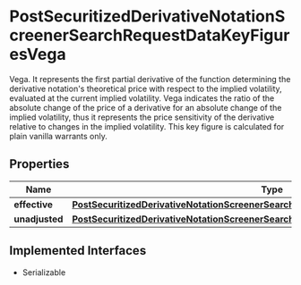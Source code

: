

# PostSecuritizedDerivativeNotationScreenerSearchRequestDataKeyFiguresVega

Vega. It represents the first partial derivative of the function determining the derivative notation's theoretical price with respect to the implied volatility, evaluated at the current implied volatility. Vega indicates the ratio of the absolute change of the price of a derivative for an absolute change of the implied volatility, thus it represents the price sensitivity of the derivative relative to changes in the implied volatility. This key figure is calculated for plain vanilla warrants only.

## Properties

Name | Type | Description | Notes
------------ | ------------- | ------------- | -------------
**effective** | [**PostSecuritizedDerivativeNotationScreenerSearchRequestDataKeyFiguresVegaEffective**](PostSecuritizedDerivativeNotationScreenerSearchRequestDataKeyFiguresVegaEffective.md) |  |  [optional]
**unadjusted** | [**PostSecuritizedDerivativeNotationScreenerSearchRequestDataKeyFiguresVegaUnadjusted**](PostSecuritizedDerivativeNotationScreenerSearchRequestDataKeyFiguresVegaUnadjusted.md) |  |  [optional]


## Implemented Interfaces

* Serializable


